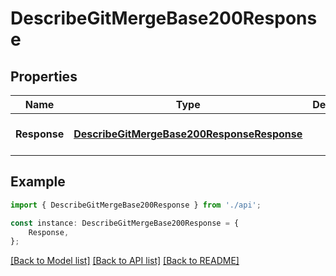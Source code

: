 # DescribeGitMergeBase200Response


## Properties

Name | Type | Description | Notes
------------ | ------------- | ------------- | -------------
**Response** | [**DescribeGitMergeBase200ResponseResponse**](DescribeGitMergeBase200ResponseResponse.md) |  | [optional] [default to undefined]

## Example

```typescript
import { DescribeGitMergeBase200Response } from './api';

const instance: DescribeGitMergeBase200Response = {
    Response,
};
```

[[Back to Model list]](../README.md#documentation-for-models) [[Back to API list]](../README.md#documentation-for-api-endpoints) [[Back to README]](../README.md)
